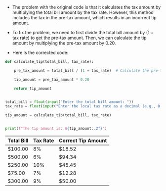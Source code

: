 * The problem with the original code is that it calculates the tax amount by multiplying the total bill amount by the tax rate. However, this method includes the tax in the pre-tax amount, which results in an incorrect tip amount.

* To fix the problem, we need to first divide the total bill amount by (1 + tax rate) to get the pre-tax amount. Then, we can calculate the tip amount by multiplying the pre-tax amount by 0.20.

* Here is the corrected code:

```Python
def calculate_tip(total_bill, tax_rate):

    pre_tax_amount = total_bill / (1 + tax_rate)  # Calculate the pre-tax amount by dividing the total bill by the sum of 1 and the tax rate

    tip_amount = pre_tax_amount * 0.20

    return tip_amount


total_bill = float(input("Enter the total bill amount: "))
tax_rate = float(input("Enter the local tax rate as a decimal (e.g., 0.08): "))

tip_amount = calculate_tip(total_bill, tax_rate)


print(f"The tip amount is: ${tip_amount:.2f}")
```

| Total Bill | Tax Rate | Correct Tip Amount |
|------------|----------|--------------------|
| $100.00    | 8%      | $18.52             |
| $500.00   | 6%     | $94.34             |
| $250.00   | 10%    | $45.45             |
| $75.00    | 7%     | $12.28             |
| $300.00   | 9%     | $50.00             |
